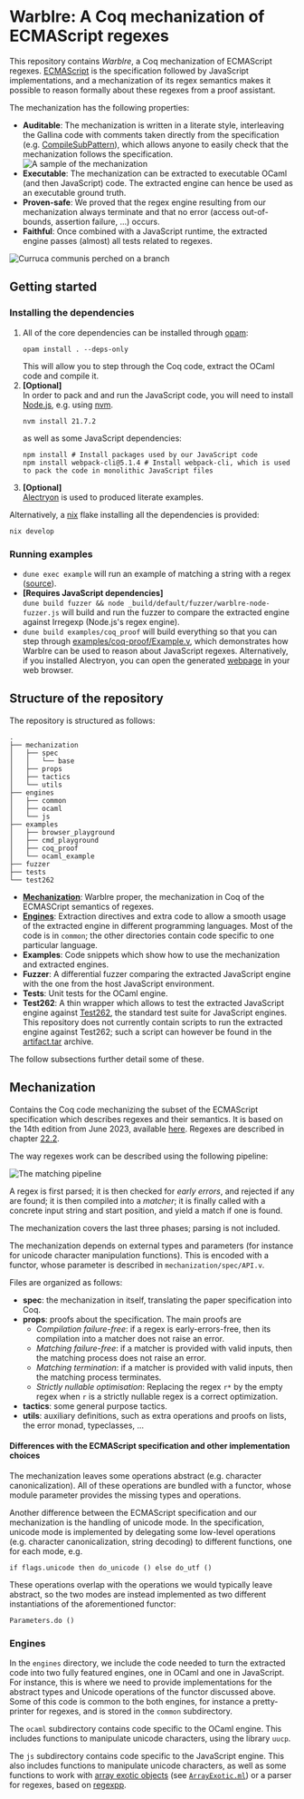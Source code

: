 # Warblre: A Coq mechanization of ECMAScript regexes

This repository contains *Warblre*, a Coq mechanization of ECMAScript regexes.
[ECMAScript](https://ecma-international.org/publications-and-standards/standards/ecma-262/) is the specification followed by JavaScript implementations, and a mechanization of its regex semantics makes it possible to reason formally about these regexes from a proof assistant.

The mechanization has the following properties:
- **Auditable**:
    The mechanization is written in a literate style, interleaving the Gallina code with comments taken directly from the specification (e.g. [CompileSubPattern](https://262.ecma-international.org/14.0/#sec-compilesubpattern)), which allows anyone to easily check that the mechanization follows the specification.
    ![A sample of the mechanization](etc/disjunction.png)
- **Executable**:
    The mechanization can be extracted to executable OCaml (and then JavaScript) code.
    The extracted engine can hence be used as an executable ground truth.
- **Proven-safe**:
    We proved that the regex engine resulting from our mechanization always terminate and that no error (access out-of-bounds, assertion failure, ...) occurs.
- **Faithful**:
    Once combined with a JavaScript runtime, the extracted engine passes (almost) all tests related to regexes. 

![*Curruca communis* perched on a branch](etc/cover.webp)

## Getting started

### Installing the dependencies

1.
    All of the core dependencies can be installed through [opam](https://opam.ocaml.org/):
    ```shell
    opam install . --deps-only
    ```
    This will allow you to step through the Coq code, extract the OCaml code and compile it.
2. **[Optional]**  
    In order to pack and and run the JavaScript code, you will need to install [Node.js](https://nodejs.org/en), e.g. using [nvm](https://github.com/nvm-sh/nvm).
    ```shell
    nvm install 21.7.2
    ```
    as well as some JavaScript dependencies:
    ```shell
    npm install # Install packages used by our JavaScript code
    npm install webpack-cli@5.1.4 # Install webpack-cli, which is used to pack the code in monolithic JavaScript files
    ```
3. **[Optional]**  
    [Alectryon](https://github.com/cpitclaudel/alectryon) is used to produced literate examples.

Alternatively, a [nix](https://nixos.org/) flake installing all the dependencies is provided:
```
nix develop
``` 

### Running examples

- `dune exec example` will run an example of matching a string with a regex ([source](examples/ocaml_example/Main.ml)).
- **[Requires JavaScript dependencies]**  
    `dune build fuzzer && node _build/default/fuzzer/warblre-node-fuzzer.js` will build and run the fuzzer to compare the extracted engine against Irregexp (Node.js's regex engine).
- `dune build examples/coq_proof` will build everything so that you can step through [examples/coq-proof/Example.v](examples/coq_proof/Example.v), which demonstrates how Warblre can be used to reason about JavaScript regexes. Alternatively, if you installed Alectryon, you can open the generated [webpage](_build/default/examples/coq_proof/Example.html) in your web browser.

## Structure of the repository

The repository is structured as follows:

```
.
├── mechanization
│   ├── spec
│   │   └── base
│   ├── props
│   ├── tactics
│   └── utils
├── engines
│   ├── common
│   ├── ocaml
│   └── js
├── examples
│   ├── browser_playground
│   ├── cmd_playground
│   ├── coq_proof
│   └── ocaml_example
├── fuzzer
├── tests
└── test262
```

- **[Mechanization](#mechanization)**: Warblre proper, the mechanization in Coq of the ECMASCript semantics of regexes.
- **[Engines](#engines)**: Extraction directives and extra code to allow a smooth usage of the extracted engine in different programming languages. Most of the code is in `common`; the other directories contain code specific to one particular language.
- **Examples**: Code snippets which show how to use the mechanization and extracted engines.
- **Fuzzer**: A differential fuzzer comparing the extracted JavaScript engine with the one from the host JavaScript environment.
- **Tests**: Unit tests for the OCaml engine.
- **Test262**: A thin wrapper which allows to test the extracted JavaScript engine against [Test262](https://github.com/tc39/test262), the standard test suite for JavaScript engines. This repository does not currently contain scripts to run the extracted engine against Test262; such a script can however be found in the [artifact.tar](https://zenodo.org/records/11494317) archive.

The follow subsections further detail some of these.

## Mechanization

Contains the Coq code mechanizing the subset of the ECMAScript specification which describes regexes and their semantics.
It is based on the 14th edition from June 2023, available [here](https://262.ecma-international.org/14.0/).
Regexes are described in chapter [22.2](https://tc39.es/ecma262/2023/multipage/text-processing.html#sec-regexp-regular-expression-objects).

The way regexes work can be described using the following pipeline:

![The matching pipeline](etc/matching_pipeline/picture.svg)

A regex is first parsed; 
it is then checked for *early errors*, and rejected if any are found; 
it is then compiled into a *matcher*;
it is finally called with a concrete input string and start position, and yield a match if one is found.

The mechanization covers the last three phases; parsing is not included.

The mechanization depends on external types and parameters (for instance for unicode character manipulation functions).
This is encoded with a functor, whose parameter is described in `mechanization/spec/API.v`.

Files are organized as follows:
- **spec**: the mechanization in itself, translating the paper specification into Coq.
- **props**: proofs about the specification. The main proofs are
    - *Compilation failure-free*: if a regex is early-errors-free, then its compilation into a matcher does not raise an error.
    - *Matching failure-free*: if a matcher is provided with valid inputs, then the matching process does not raise an error.
    - *Matching termination*: if a matcher is provided with valid inputs, then the matching process terminates.
    - *Strictly nullable optimisation*: Replacing the regex `r*` by the empty regex when `r` is a strictly nullable regex is a correct optimization.
- **tactics**: some general purpose tactics.
- **utils**: auxiliary definitions, such as extra operations and proofs on lists, the error monad, typeclasses, ...

#### Differences with the ECMAScript specification and other implementation choices

The mechanization leaves some operations abstract (e.g. character canonicalization).
All of these operations are bundled with a functor, whose module parameter provides the missing types and operations.

Another difference between the ECMAScript specification and our mechanization is the handling of unicode mode.
In the specification, unicode mode is implemented by delegating some low-level operations (e.g. character canonicalization, string decoding) to different functions, one for each mode, e.g.
```
if flags.unicode then do_unicode () else do_utf ()
```
These operations overlap with the operations we would typically leave abstract, so the two modes are instead implemented as two different instantiations of the aforementioned functor:
```
Parameters.do ()
```

### Engines

In the `engines` directory, we include the code needed to turn the extracted code into two fully featured engines, one in OCaml and one in JavaScript.
For instance, this is where we need to provide implementations for the abstract types and Unicode operations of the functor discussed above.
Some of this code is common to the both engines, for instance a pretty-printer for regexes, and is stored in the `common` subdirectory.

The `ocaml` subdirectory contains code specific to the OCaml engine.
This includes functions to manipulate unicode characters, using the library `uucp`.

The `js` subdirectory contains code specific to the JavaScript engine.
This also includes functions to manipulate unicode characters, as well as some functions to work with [array exotic objects](https://262.ecma-international.org/14.0/#sec-array-exotic-objects) (see [`ArrayExotic.ml`](engines/js/ArrayExotic.ml)) or a parser for regexes, based on [regexpp](https://github.com/eslint-community/regexpp).